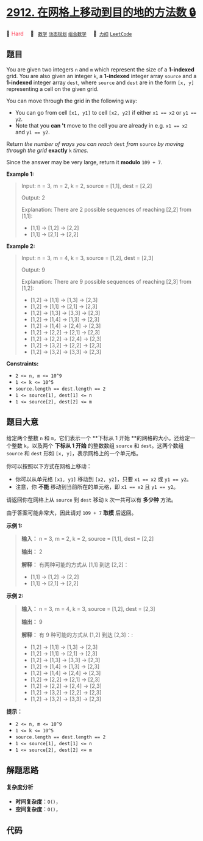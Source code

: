 # [2912. 在网格上移动到目的地的方法数 🔒](https://2xiao.github.io/leetcode-js/problem/2912.html)

🔴 <font color=#ff334b>Hard</font>&emsp; 🔖&ensp; [`数学`](/tag/math.md) [`动态规划`](/tag/dynamic-programming.md) [`组合数学`](/tag/combinatorics.md)&emsp; 🔗&ensp;[`力扣`](https://leetcode.cn/problems/number-of-ways-to-reach-destination-in-the-grid) [`LeetCode`](https://leetcode.com/problems/number-of-ways-to-reach-destination-in-the-grid)

## 题目

You are given two integers `n` and `m` which represent the size of a
**1-indexed** grid. You are also given an integer `k`, a **1-indexed** integer
array `source` and a **1-indexed** integer array `dest`, where `source` and
`dest` are in the form `[x, y]` representing a cell on the given grid.

You can move through the grid in the following way:

  * You can go from cell `[x1, y1]` to cell `[x2, y2]` if either `x1 == x2` or `y1 == y2`.
  * Note that you **can 't** move to the cell you are already in e.g. `x1 == x2` and `y1 == y2`.

Return _the number of ways you can reach_ `dest` _from_ `source` _by moving
through the grid_ **exactly** `k` _times._

Since the answer may be very large, return it **modulo** `109 + 7`.



**Example 1:**

> Input: n = 3, m = 2, k = 2, source = [1,1], dest = [2,2]
> 
> Output: 2
> 
> Explanation: There are 2 possible sequences of reaching [2,2] from [1,1]:
> - [1,1] -> [1,2] -> [2,2]
> - [1,1] -> [2,1] -> [2,2]

**Example 2:**

> Input: n = 3, m = 4, k = 3, source = [1,2], dest = [2,3]
> 
> Output: 9
> 
> Explanation: There are 9 possible sequences of reaching [2,3] from [1,2]:
> - [1,2] -> [1,1] -> [1,3] -> [2,3]
> - [1,2] -> [1,1] -> [2,1] -> [2,3]
> - [1,2] -> [1,3] -> [3,3] -> [2,3]
> - [1,2] -> [1,4] -> [1,3] -> [2,3]
> - [1,2] -> [1,4] -> [2,4] -> [2,3]
> - [1,2] -> [2,2] -> [2,1] -> [2,3]
> - [1,2] -> [2,2] -> [2,4] -> [2,3]
> - [1,2] -> [3,2] -> [2,2] -> [2,3]
> - [1,2] -> [3,2] -> [3,3] -> [2,3]

**Constraints:**

  * `2 <= n, m <= 10^9`
  * `1 <= k <= 10^5`
  * `source.length == dest.length == 2`
  * `1 <= source[1], dest[1] <= n`
  * `1 <= source[2], dest[2] <= m`


## 题目大意

给定两个整数 `n` 和 `m`，它们表示一个 **下标从 1 开始  **的网格的大小。还给定一个整数 `k`，以及两个 **下标从 1 开始**
的整数数组 `source` 和 `dest`。这两个数组 `source` 和 `dest` 形如 `[x, y]`，表示网格上的一个单元格。

你可以按照以下方式在网格上移动：

  * 你可以从单元格 `[x1, y1]` 移动到 `[x2, y2]`，只要 `x1 == x2` 或 `y1 == y2`。
  * 注意，你 **不能** 移动到当前所在的单元格，即 `x1 == x2` 且 `y1 == y2`。

请返回你在网格上从 `source` 到 `dest` 移动 `k` 次一共可以有 **多少种** 方法。

由于答案可能非常大，因此请对 `109 + 7` **取模** 后返回。



**示例 1:**

> 
> 
> 
> 
> 
> **输入：** n = 3, m = 2, k = 2, source = [1,1], dest = [2,2]
> 
> **输出：** 2
> 
> **解释：** 有两种可能的方式从 [1,1] 到达 [2,2]：
> - [1,1] -> [1,2] -> [2,2]
> - [1,1] -> [2,1] -> [2,2]
> 
> 

**示例 2:**

> 
> 
> 
> 
> 
> **输入：** n = 3, m = 4, k = 3, source = [1,2], dest = [2,3]
> 
> **输出：** 9
> 
> **解释：** 有 9 种可能的方式从 [1,2] 到达 [2,3]：:
> - [1,2] -> [1,1] -> [1,3] -> [2,3]
> - [1,2] -> [1,1] -> [2,1] -> [2,3]
> - [1,2] -> [1,3] -> [3,3] -> [2,3]
> - [1,2] -> [1,4] -> [1,3] -> [2,3]
> - [1,2] -> [1,4] -> [2,4] -> [2,3]
> - [1,2] -> [2,2] -> [2,1] -> [2,3]
> - [1,2] -> [2,2] -> [2,4] -> [2,3]
> - [1,2] -> [3,2] -> [2,2] -> [2,3]
> - [1,2] -> [3,2] -> [3,3] -> [2,3]
> 
> 



**提示：**

  * `2 <= n, m <= 10^9`
  * `1 <= k <= 10^5`
  * `source.length == dest.length == 2`
  * `1 <= source[1], dest[1] <= n`
  * `1 <= source[2], dest[2] <= m`


## 解题思路

#### 复杂度分析

- **时间复杂度**：`O()`，
- **空间复杂度**：`O()`，

## 代码

```javascript

```